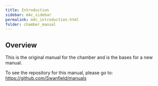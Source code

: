 ```yaml
---
title: Introduction
sidebar: m4c_sidebar
permalink: m4c_introduction.html
folder: chamber_manual
---
```


## Overview

This is the original manual for the chamber and is the bases for a new manual.

To see the repository for this manual, please go to: https://github.com/Swanfield/manuals



